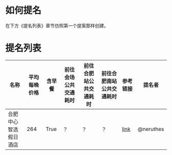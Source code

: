 <!-- TITLE: Hotel -->
<!-- SUBTITLE: A quick summary of Hotel -->

# 如何提名

在下方《提名列表》章节仿照第一个提案那样创建。

# 提名列表

| 名称 | 平均每晚价格 | 含早餐 | 前往会场公共交通耗时 | 前往合肥站公共交通耗时 | 前往合肥南站公共交通耗时 | 参考链接 | 提名者 |
| --- | --- | --- | --- | --- | --- | --- | --- |
| 合肥中心智选假日酒店 | 264 | True | ？ | ？ | ？ | [link](https://www.ihg.com.cn/holidayinnexpress/hotels/cn/zh/hefei/hfeex/hoteldetail) | @neruthes |